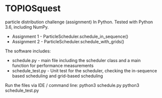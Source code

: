 # TOPIOSquest
particle distribution challenge (assignment) In Python. Tested with Python 3.6, including NumPy.

*  Assignment 1 - ParticleScheduler.schedule_in_sequence()
*  Assignment 2 - ParticleScheduler.schedule_with_grids()

The software includes:
*  schedule.py - main file including the scheduler class and a main function for performance measurements
*  schedule_test.py - Unit test for the scheduler, checking the in-sequence based scheduling and grid-based scheduling

Run the files via IDE / command line:
python3 schedule.py
python3 schedule_test.py
